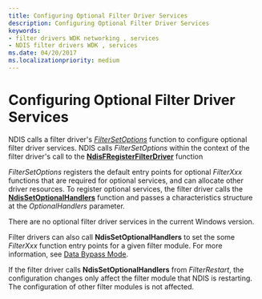 ```yaml
---
title: Configuring Optional Filter Driver Services
description: Configuring Optional Filter Driver Services
keywords:
- filter drivers WDK networking , services
- NDIS filter drivers WDK , services
ms.date: 04/20/2017
ms.localizationpriority: medium
---
```


# Configuring Optional Filter Driver Services





NDIS calls a filter driver's [*FilterSetOptions*](/windows-hardware/drivers/ddi/ndis/nc-ndis-set_options) function to configure optional filter driver services. NDIS calls *FilterSetOptions* within the context of the filter driver's call to the [**NdisFRegisterFilterDriver**](/windows-hardware/drivers/ddi/ndis/nf-ndis-ndisfregisterfilterdriver) function

*FilterSetOptions* registers the default entry points for optional *FilterXxx* functions that are required for optional services, and can allocate other driver resources. To register optional services, the filter driver calls the [**NdisSetOptionalHandlers**](/windows-hardware/drivers/ddi/ndis/nf-ndis-ndissetoptionalhandlers) function and passes a characteristics structure at the *OptionalHandlers* parameter.

There are no optional filter driver services in the current Windows version.

Filter drivers can also call **NdisSetOptionalHandlers** to set the some *FilterXxx* function entry points for a given filter module. For more information, see [Data Bypass Mode](data-bypass-mode.md).

If the filter driver calls **NdisSetOptionalHandlers** from *FilterRestart*, the configuration changes only affect the filter module that NDIS is restarting. The configuration of other filter modules is not affected.

 


